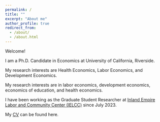 ```yaml
---
permalink: /
title: ""
excerpt: "About me"
author_profile: true
redirect_from: 
  - /about/
  - /about.html
---
```





Welcome!

I am a Ph.D. Candidate in Economics at University of California, Riverside.

My research interests are Health Economics, Labor Economics, and Development Economics.

My research interests are in labor economics, development economics, economics of education, and health economics.

I have been working as the Graduate Student Researcher at
[Inland Empire Labor and Community Center (IELCC)](https://ielcc.ucr.edu/people) since July 2023.

My [CV](/cv) can be found here.
